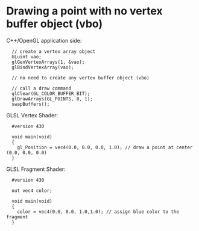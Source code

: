 # Drawing a point with no vertex buffer object (vbo)

C++/OpenGL application side:

```
  // create a vertex array object
  GLuint vao;
  glGenVertexArrays(1, &vao);
  glBindVertexArray(vao);

  // no need to create any vertex buffer object (vbo)

  // call a draw command
  glClear(GL_COLOR_BUFFER_BIT);
  glDrawArrays(GL_POINTS, 0, 1);
  swapBuffers();
```

GLSL Vertex Shader:

```
  #version 430
  
  void main(void)
  {
  	gl_Position = vec4(0.0, 0.0, 0.0, 1.0); // draw a point at center (0.0, 0.0, 0.0)
  }
```

GLSL Fragment Shader:

```
  #version 430
  
  out vec4 color;
  
  void main(void)
  {
  	color = vec4(0.0, 0.0, 1.0,1.0); // assign blue color to the fragment
  }
```
